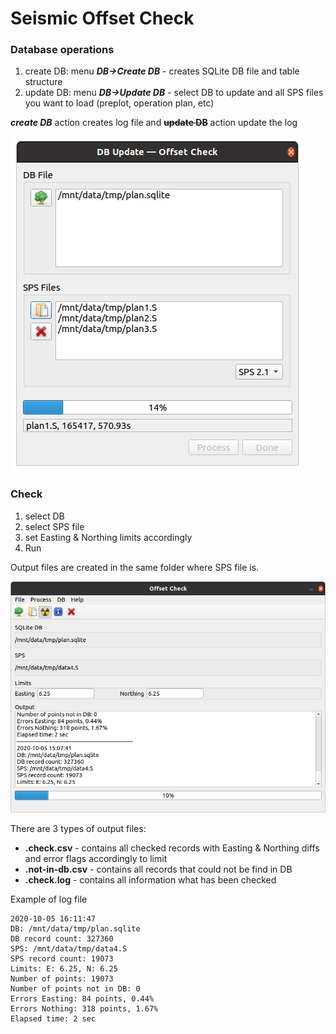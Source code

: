 # Seismic Offset Check

### Database operations
1. create DB: menu _**DB->Create DB**_ - creates SQLite DB file and table structure
2. update DB: menu _**DB->Update DB**_ - select DB to update and all SPS files you want to load (preplot, operation plan, etc)

**_create DB_** action creates log file and **~~update DB~~** action update the log

![DB Update](0.2.0-dbu.png)

### Check
1. select DB
2. select SPS file
3. set Easting & Northing limits accordingly
3. Run

Output files are created in the same folder where SPS file is.

![Check](0.2.0-mw.png)

There are 3 types of output files:
* **.check.csv** - contains all checked records with Easting & Northing diffs and error flags accordingly to limit
* **.not-in-db.csv** - contains all records that could not be find in DB
* **.check.log** - contains all information what has been checked

Example of log file
```
2020-10-05 16:11:47
DB: /mnt/data/tmp/plan.sqlite
DB record count: 327360
SPS: /mnt/data/tmp/data4.S
SPS record count: 19073
Limits: E: 6.25, N: 6.25
Number of points: 19073
Number of points not in DB: 0
Errors Easting: 84 points, 0.44%
Errors Nothing: 318 points, 1.67%
Elapsed time: 2 sec
```
